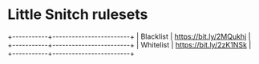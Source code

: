 # Little Snitch rulesets

+-----------+------------------------+
| Blacklist | https://bit.ly/2MQukhj |
+-----------+------------------------+
| Whitelist | https://bit.ly/2zK1NSk |
+-----------+------------------------+
